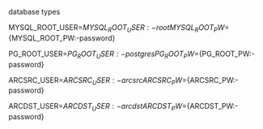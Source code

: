 database types 

MYSQL_ROOT_USER=${MYSQL_ROOT_USER:-root}
MYSQL_ROOT_PW=${MYSQL_ROOT_PW:-password}

PG_ROOT_USER=${PG_ROOT_USER:-postgres}
PG_ROOT_PW=${PG_ROOT_PW:-password}

ARCSRC_USER=${ARCSRC_USER:-arcsrc}
ARCSRC_PW=${ARCSRC_PW:-password}

ARCDST_USER=${ARCDST_USER:-arcdst}
ARCDST_PW=${ARCDST_PW:-password}
